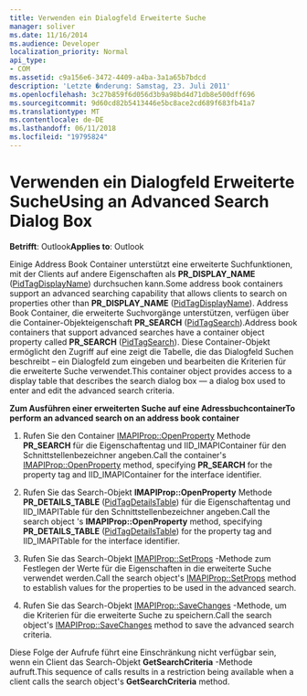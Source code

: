 ```yaml
---
title: Verwenden ein Dialogfeld Erweiterte Suche
manager: soliver
ms.date: 11/16/2014
ms.audience: Developer
localization_priority: Normal
api_type:
- COM
ms.assetid: c9a156e6-3472-4409-a4ba-3a1a65b7bdcd
description: 'Letzte �nderung: Samstag, 23. Juli 2011'
ms.openlocfilehash: 3c27b859f6d056d3b9a98bd4d71db8e500dff696
ms.sourcegitcommit: 9d60cd82b5413446e5bc8ace2cd689f683fb41a7
ms.translationtype: MT
ms.contentlocale: de-DE
ms.lasthandoff: 06/11/2018
ms.locfileid: "19795824"
---
```

# <a name="using-an-advanced-search-dialog-box"></a><span data-ttu-id="1e483-103">Verwenden ein Dialogfeld Erweiterte Suche</span><span class="sxs-lookup"><span data-stu-id="1e483-103">Using an Advanced Search Dialog Box</span></span>

  
  
<span data-ttu-id="1e483-104">**Betrifft**: Outlook</span><span class="sxs-lookup"><span data-stu-id="1e483-104">**Applies to**: Outlook</span></span> 
  
<span data-ttu-id="1e483-105">Einige Address Book Container unterstützt eine erweiterte Suchfunktionen, mit der Clients auf andere Eigenschaften als **PR_DISPLAY_NAME** ([PidTagDisplayName](pidtagdisplayname-canonical-property.md)) durchsuchen kann.</span><span class="sxs-lookup"><span data-stu-id="1e483-105">Some address book containers support an advanced searching capability that allows clients to search on properties other than **PR_DISPLAY_NAME** ([PidTagDisplayName](pidtagdisplayname-canonical-property.md)).</span></span> <span data-ttu-id="1e483-106">Address Book Container, die erweiterte Suchvorgänge unterstützen, verfügen über die Container-Objekteigenschaft **PR_SEARCH** ([PidTagSearch](pidtagsearch-canonical-property.md)).</span><span class="sxs-lookup"><span data-stu-id="1e483-106">Address book containers that support advanced searches have a container object property called **PR_SEARCH** ([PidTagSearch](pidtagsearch-canonical-property.md)).</span></span> <span data-ttu-id="1e483-107">Diese Container-Objekt ermöglicht den Zugriff auf eine zeigt die Tabelle, die das Dialogfeld Suchen beschreibt – ein Dialogfeld zum eingeben und bearbeiten die Kriterien für die erweiterte Suche verwendet.</span><span class="sxs-lookup"><span data-stu-id="1e483-107">This container object provides access to a display table that describes the search dialog box — a dialog box used to enter and edit the advanced search criteria.</span></span>
  
 <span data-ttu-id="1e483-108">**Zum Ausführen einer erweiterten Suche auf eine Adressbuchcontainer**</span><span class="sxs-lookup"><span data-stu-id="1e483-108">**To perform an advanced search on an address book container**</span></span>
  
1. <span data-ttu-id="1e483-109">Rufen Sie den Container [IMAPIProp::OpenProperty](imapiprop-openproperty.md) Methode **PR_SEARCH** für die Eigenschaftentag und IID_IMAPIContainer für den Schnittstellenbezeichner angeben.</span><span class="sxs-lookup"><span data-stu-id="1e483-109">Call the container's [IMAPIProp::OpenProperty](imapiprop-openproperty.md) method, specifying **PR_SEARCH** for the property tag and IID_IMAPIContainer for the interface identifier.</span></span> 
    
2. <span data-ttu-id="1e483-110">Rufen Sie das Search-Objekt **IMAPIProp::OpenProperty** Methode **PR_DETAILS_TABLE** ([PidTagDetailsTable](pidtagdetailstable-canonical-property.md)) für die Eigenschaftentag und IID_IMAPITable für den Schnittstellenbezeichner angeben.</span><span class="sxs-lookup"><span data-stu-id="1e483-110">Call the search object 's **IMAPIProp::OpenProperty** method, specifying **PR_DETAILS_TABLE** ([PidTagDetailsTable](pidtagdetailstable-canonical-property.md)) for the property tag and IID_IMAPITable for the interface identifier.</span></span> 
    
3. <span data-ttu-id="1e483-111">Rufen Sie das Search-Objekt [IMAPIProp::SetProps](imapiprop-setprops.md) -Methode zum Festlegen der Werte für die Eigenschaften in die erweiterte Suche verwendet werden.</span><span class="sxs-lookup"><span data-stu-id="1e483-111">Call the search object's [IMAPIProp::SetProps](imapiprop-setprops.md) method to establish values for the properties to be used in the advanced search.</span></span> 
    
4. <span data-ttu-id="1e483-112">Rufen Sie das Search-Objekt [IMAPIProp::SaveChanges](imapiprop-savechanges.md) -Methode, um die Kriterien für die erweiterte Suche zu speichern.</span><span class="sxs-lookup"><span data-stu-id="1e483-112">Call the search object's [IMAPIProp::SaveChanges](imapiprop-savechanges.md) method to save the advanced search criteria.</span></span> 
    
<span data-ttu-id="1e483-113">Diese Folge der Aufrufe führt eine Einschränkung nicht verfügbar sein, wenn ein Client das Search-Objekt **GetSearchCriteria** -Methode aufruft.</span><span class="sxs-lookup"><span data-stu-id="1e483-113">This sequence of calls results in a restriction being available when a client calls the search object's **GetSearchCriteria** method.</span></span> 
  

